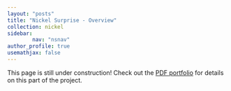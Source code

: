 ```yaml
---
layout: "posts"
title: "Nickel Surprise - Overview"
collection: nickel
sidebar:
        nav: "nsnav"
author_profile: true
usemathjax: false
---
```


This page is still under construction! Check out the [PDF portfolio](/portfolio.pdf) for details on this part of the project. 